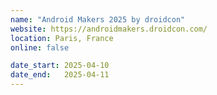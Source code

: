 ```yaml
---
name: "Android Makers 2025 by droidcon"
website: https://androidmakers.droidcon.com/
location: Paris, France
online: false

date_start: 2025-04-10
date_end:   2025-04-11
---
```

